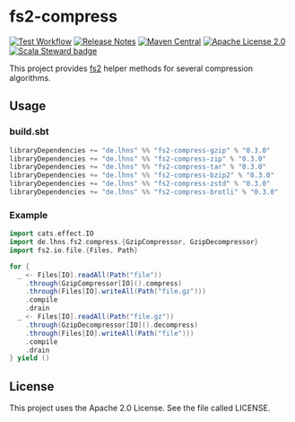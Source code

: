 # fs2-compress

[![Test Workflow](https://github.com/lhns/fs2-compress/workflows/test/badge.svg)](https://github.com/lhns/fs2-compress/actions?query=workflow%3Atest)
[![Release Notes](https://img.shields.io/github/release/lhns/fs2-compress.svg?maxAge=3600)](https://github.com/lhns/fs2-compress/releases/latest)
[![Maven Central](https://img.shields.io/maven-central/v/de.lhns/fs2-compress_2.13)](https://search.maven.org/artifact/de.lhns/fs2-compress_2.13)
[![Apache License 2.0](https://img.shields.io/github/license/lhns/fs2-compress.svg?maxAge=3600)](https://www.apache.org/licenses/LICENSE-2.0)
[![Scala Steward badge](https://img.shields.io/badge/Scala_Steward-helping-blue.svg?style=flat&logo=data:image/png;base64,iVBORw0KGgoAAAANSUhEUgAAAA4AAAAQCAMAAAARSr4IAAAAVFBMVEUAAACHjojlOy5NWlrKzcYRKjGFjIbp293YycuLa3pYY2LSqql4f3pCUFTgSjNodYRmcXUsPD/NTTbjRS+2jomhgnzNc223cGvZS0HaSD0XLjbaSjElhIr+AAAAAXRSTlMAQObYZgAAAHlJREFUCNdNyosOwyAIhWHAQS1Vt7a77/3fcxxdmv0xwmckutAR1nkm4ggbyEcg/wWmlGLDAA3oL50xi6fk5ffZ3E2E3QfZDCcCN2YtbEWZt+Drc6u6rlqv7Uk0LdKqqr5rk2UCRXOk0vmQKGfc94nOJyQjouF9H/wCc9gECEYfONoAAAAASUVORK5CYII=)](https://scala-steward.org)

This project provides [fs2](https://github.com/typelevel/fs2) helper methods
for several compression algorithms.

## Usage

### build.sbt

```sbt
libraryDependencies += "de.lhns" %% "fs2-compress-gzip" % "0.3.0"
libraryDependencies += "de.lhns" %% "fs2-compress-zip" % "0.3.0"
libraryDependencies += "de.lhns" %% "fs2-compress-tar" % "0.3.0"
libraryDependencies += "de.lhns" %% "fs2-compress-bzip2" % "0.3.0"
libraryDependencies += "de.lhns" %% "fs2-compress-zstd" % "0.3.0"
libraryDependencies += "de.lhns" %% "fs2-compress-brotli" % "0.3.0"
```

### Example

```scala
import cats.effect.IO
import de.lhns.fs2.compress.{GzipCompressor, GzipDecompressor}
import fs2.io.file.{Files, Path}

for {
  _ <- Files[IO].readAll(Path("file"))
    .through(GzipCompressor[IO]().compress)
    .through(Files[IO].writeAll(Path("file.gz")))
    .compile
    .drain
  _ <- Files[IO].readAll(Path("file.gz"))
    .through(GzipDecompressor[IO]().decompress)
    .through(Files[IO].writeAll(Path("file")))
    .compile
    .drain
} yield ()
```

## License

This project uses the Apache 2.0 License. See the file called LICENSE.
